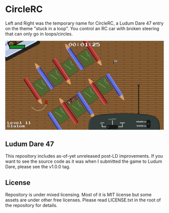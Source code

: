 # CircleRC

Left and Right was the temporary name for CircleRC, a Ludum Dare 47 entry on the theme "stuck in a loop". You control an RC car with broken steering that can only go in loops/circles.

![CircleRC Screenshot](readme-screenshot.png)
## Ludum Dare 47

This repository includes as-of-yet unreleased post-LD improvements. If you want to see the source code as it was when I submitted the game to Ludum Dare, please see the v1.0.0 tag.

## License

Repository is under mixed licensing. Most of it is MIT license but some assets are under other free licenses. Please read LICENSE.txt in the root of the repository for details.
